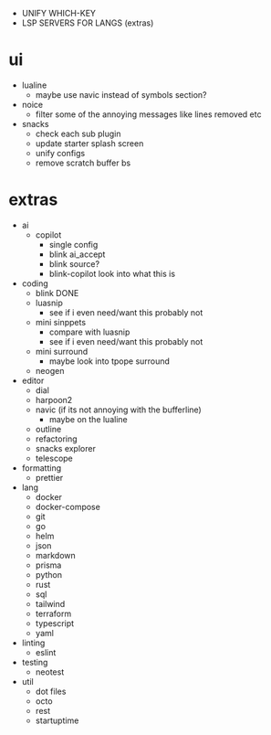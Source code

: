 - UNIFY WHICH-KEY
- LSP SERVERS FOR LANGS (extras)

# ui

- lualine
  - maybe use navic instead of symbols section?
- noice
  - filter some of the annoying messages like lines removed etc
- snacks
  - check each sub plugin
  - update starter splash screen
  - unify configs
  - remove scratch buffer bs

# extras

- ai
  - copilot
    - single config
    - blink ai_accept
    - blink source?
    - blink-copilot look into what this is
- coding
  - blink DONE
  - luasnip
    - see if i even need/want this probably not
  - mini sinppets
    - compare with luasnip
    - see if i even need/want this probably not
  - mini surround
    - maybe look into tpope surround
  - neogen
- editor
  - dial
  - harpoon2
  - navic (if its not annoying with the bufferline)
    - maybe on the lualine
  - outline
  - refactoring
  - snacks explorer
  - telescope
- formatting
  - prettier
- lang
  - docker
  - docker-compose
  - git
  - go
  - helm
  - json
  - markdown
  - prisma
  - python
  - rust
  - sql
  - tailwind
  - terraform
  - typescript
  - yaml
- linting
  - eslint
- testing
  - neotest
- util
  - dot files
  - octo
  - rest
  - startuptime
